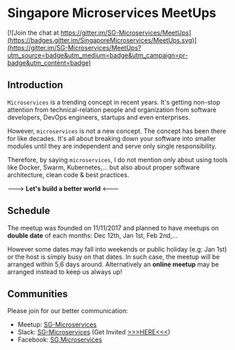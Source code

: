 # Singapore Microservices MeetUps

[![Join the chat at https://gitter.im/SG-Microservices/MeetUps](https://badges.gitter.im/SingaporeMicroservices/MeetUps.svg)](https://gitter.im/SG-Microservices/MeetUps?utm_source=badge&utm_medium=badge&utm_campaign=pr-badge&utm_content=badge)

## Introduction

`Microservices` is a trending concept in recent years. It's getting non-stop attention from technical-relation people and organization from software developers, DevOps engineers, startups and even enterprises.

However, `microservices` is not a new concept. The concept has been there for like decades. It's all about breaking down your software into smaller modules until they are independent and serve only single responsibility.

Therefore, by saying `microservices`, I do not mention only about using tools like Docker, Swarm, Kubernetes,... but also about proper software architecture, clean code & best practices.

---> **Let's build a better world** <---

## Schedule

The meetup was founded on 11/11/2017 and planned to have meetups on **double date** of each months: Dec 12th, Jan 1st, Feb 2nd,...

However some dates may fall into weekends or public holiday (e.g: Jan 1st) or the host is simply busy on that dates. In such case, the meetup will be arranged within 5,6 days around. Alternatively an **online meetup** may be arranged instead to keep us always up!

## Communities

Please join for our better communication:

* Meetup: [SG-Microservices](https://www.meetup.com/SG-Microservices)
* Slack: [SG-Microservices](https://SG-Microservices.slack.com) (Get Invited [>>>HERE<<<](https://publicslack.com/slacks/sg-microservices/invites/new))
* Facebook: [SG.Microservices](https://www.facebook.com/groups/SG.Microservices)

